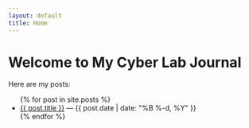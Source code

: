 ```yaml
---
layout: default
title: Home
---
```


# Welcome to My Cyber Lab Journal

Here are my posts:

<ul>
  {% for post in site.posts %}
    <li>
      <a href="{{ post.url }}">{{ post.title }}</a> — {{ post.date | date: "%B %-d, %Y" }}
    </li>
  {% endfor %}
</ul>
